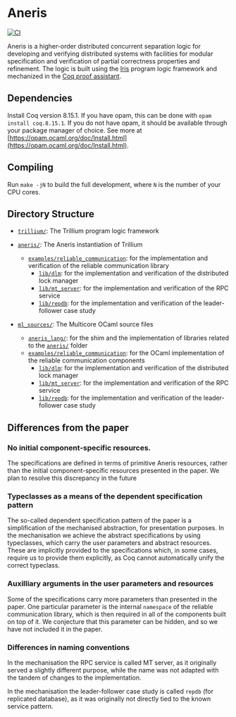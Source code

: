 # Aneris
[![CI](https://github.com/logsem/aneris/workflows/CI/badge.svg?branch=master)](https://github.com/logsem/aneris/actions?query=workflow%3ACI)

Aneris is a higher-order distributed concurrent separation logic for developing
and verifying distributed systems with facilities for modular specification and
verification of partial correctness properties and refinement. The logic is
built using the [Iris](https://iris-project.org) program logic framework and
mechanized in the [Coq proof assistant](https://coq.inria.fr/).

## Dependencies

Install Coq version 8.15.1.
If you have opam, this can be done with `opam install coq.8.15.1`.
If you do not have opam, it should be available through your package manager of choice.
See more at [https://opam.ocaml.org/doc/Install.html](https://opam.ocaml.org/doc/Install.html).

## Compiling

Run `make -jN` to build the full development, where `N` is the number of your
CPU cores.

## Directory Structure

- [`trillium/`](trillium/): The Trillium program logic framework

- [`aneris/`](aneris/): The Aneris instantiation of Trillium
  + [`examples/reliable_communication`](aneris/examples/reliable_communication):
	for the implementation and verification of the reliable communication library
	* [`lib/dlm`](aneris/examples/reliable_communication/lib/dlm):
	for the implementation and verification of the distributed lock manager
	* [`lib/mt_server`](aneris/examples/reliable_communication/lib/mt_server):
	for the implementation and verification of the RPC service
	* [`lib/repdb`](aneris/examples/reliable_communication/lib/repdb):
	for the implementation and verification of the leader-follower case study

- [`ml_sources/`](ml_sources/): The Multicore OCaml source files
  * [`aneris_lang/`](ml_sources/aneris_lang/): for the shim and the implementation of libraries related to the [`aneris/`](aneris/) folder
  + [`examples/reliable_communication`](ml_sources/examples/reliable_communication): for the OCaml implementation of the reliable communication components
	* [`lib/dlm`](ml_sources/examples/reliable_communication/lib/dlm):
	for the implementation and verification of the distributed lock manager
	* [`lib/mt_server`](ml_sources/examples/reliable_communication/lib/mt_server):
	for the implementation and verification of the RPC service
	* [`lib/repdb`](ml_sources/examples/reliable_communication/lib/repdb):
	for the implementation and verification of the leader-follower case study



## Differences from the paper

### No initial component-specific resources.

The specifications are defined in terms of primitive Aneris resources, rather
than the initial component-specific resources presented in the paper.
We plan to resolve this discrepancy in the future

### Typeclasses as a means of the dependent specification pattern

The so-called dependent specification pattern of the paper is a simplification
of the mechanised abstraction, for presentation purposes.
In the mechanisation we achieve the abstract specifications by using typeclasses,
which carry the user parameters and abstract resources.
These are implicitly provided to the specifications which, in some cases, require
us to provide them explicitly, as Coq cannot automatically unify the correct typeclass.

### Auxilliary arguments in the user parameters and resources

Some of the specifications carry more parameters than presented in the paper.
One particular parameter is the internal `namespace` of the reliable communication library,
which is then required in all of the components built on top of it.
We conjecture that this parameter can be hidden, and so we have not included it in the paper.

### Differences in naming conventions

In the mechanisation the RPC service is called MT server, as it originally
served a slightly different purpose, while the name was not adapted with the tandem
of changes to the implementation.

In the mechanisation the leader-follower case study is called `repdb` (for replicated
database), as it was originally not directly tied to the known service pattern.
